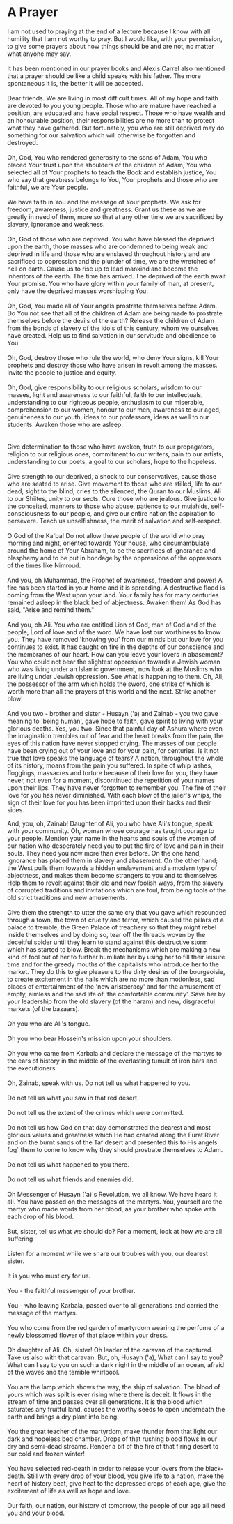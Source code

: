 A Prayer
========

I am not used to praying at the end of a lecture because I know with all
humility that I am not worthy to pray. But I would like, with your
permission, to give some prayers about how things should be and are not,
no matter what anyone may say.  
    
 It has been mentioned in our prayer books and Alexis Carrel also
mentioned that a prayer should be like a child speaks with his father.
The more spontaneous it is, the better it will be accepted.  
    
 Dear friends. We are living in most difficult times. All of my hope and
faith are devoted to you young people. Those who are mature have reached
a position, are edu­cated and have social respect. Those who have wealth
and an honourable position, their responsibilities are no more than to
protect what they have gathered. But for­tunately, you who are still
deprived may do something for our salvation which will otherwise be
forgotten and destroyed.  
    
 Oh, God, You who rendered generosity to the sons of Adam, You who
placed Your trust upon the shoulders of the children of Adam, You who
selected all of Your prophets to teach the Book and establish justice,
You who say that greatness belongs to You, Your prophets and those who
are faithful, we are Your people.  
    
 We have faith in You and the message of Your prophets. We ask for
freedom, awareness, justice and greatness. Grant us these as we are
greatly in need of them, more so that at any other time we are
sacrificed by slavery, ignorance and weakness.  
    
 Oh, God of those who are deprived. You who have blessed the deprived
upon the earth, those masses who are condemned to being weak and
deprived in life and those who are enslaved throughout history and are
sacri­ficed to oppression and the plunder of time, we are the wretched
of hell on earth. Cause us to rise up to lead mankind and become the
inheritors of the earth. The time has arrived. The deprived of the earth
await Your promise. You who have glory within your family of man, at
present, only have the deprived masses worship­ping You.  
    
 Oh, God, You made all of Your angels prostrate themselves before Adam.
Do You not see that all of the children of Adam are being made to
prostrate them­selves before the devils of the earth? Release the
children of Adam from the bonds of slavery of the idols of this century,
whom we ourselves have created. Help us to find salvation in our
servitude and obedience to You.  
    
 Oh, God, destroy those who rule the world, who deny Your signs, kill
Your prophets and destroy those who have arisen in revolt among the
masses. Invite the people to justice and equity.  
    
 Oh, God, give responsibility to our religious scholars, wisdom to our
masses, light and awareness to our faithful, faith to our intellectuals,
understanding to our righteous people, enthusiasm to our miserable,
comprehension to our women, honour to our men, awareness to our aged,
genuineness to our youth, ideas to our professors, ideas as well to our
students. Awaken those who are asleep.  
    
    
 Give determination to those who have awoken, truth to our propagators,
religion to our religious ones, commitment to our writers, pain to our
artists, under­standing to our poets, a goal to our scholars, hope to
the hopeless.  
    
 Give strength to our deprived, a shock to our con­servatives, cause
those who are seated to arise. Give move­ment to those who are stilled,
life to our dead, sight to the blind, cries to the silenced, the Quran
to our Muslims, Ali to our Shiites, unity to our sects. Cure those who
are jealous. Give justice to the conceited, manners to those who abuse,
patience to our mujahids, self-consciousness to our people, and give our
entire nation the aspiration to persevere. Teach us unselfishness, the
merit of salvation and self-respect.  
    
 O God of the Ka'ba! Do not allow these people of the world who pray
morning and night, oriented towards Your house, who circumambulate
around the home of Your Abraham, to be the sacrifices of ignorance and
blasphemy and to be put in bondage by the oppressions of the oppressors
of the times like Nimroud.  
    
 And you, oh Muhammad, the Prophet of awareness, freedom and power! A
fire has been started in your home and it is spreading. A destructive
flood is coming from the West upon your land. Your family has for many
centuries remained asleep in the black bed of abjectness. Awaken them!
As God has said, "Arise and remind them."  
    
 And you, oh Ali. You who are entitled Lion of God, man of God and of
the people, Lord of love and of the word. We have lost our worthiness to
know you. They have removed 'knowing you' from our minds but our love
for you continues to exist. It has caught on fire in the depths of our
conscience and the membranes of our heart. How can you leave your lovers
in abasement? You who could not bear the slightest oppression towards a
Jewish woman who was living under an Islamic govern­ment, now look at
the Muslims who are living under Jewish oppression. See what is
happening to them. Oh, Ali, the possessor of the arm which holds the
sword, one strike of which is worth more than all the prayers of this
world and the next. Strike another blow!  
    
 And you two - brother and sister - Husayn ('a) and Zainab - you two
gave meaning to 'being human', gave hope to faith, gave spirit to living
with your glorious deaths. Yes, you two. Since that painful day of
Ashura where even the imagination trembles out of fear and the heart
breaks from the pain, the eyes of this nation have never stopped crying.
The masses of our people have been crying out of your love and for your
pain, for centuries. Is it not true that love speaks the language of
tears? A nation, throughout the whole of its history, moans from the
pain you suffered. In spite of whip lashes, floggings, massacres and
torture because of their love for you, they have never, not even for a
moment, discontinued the repetition of your names upon their lips. They
have never forgotten to remember you. The fire of their love for you has
never diminished. With each blow of the jailer's whips, the sign of
their love for you has been imprinted upon their backs and their sides.

And, you, oh, Zainab! Daughter of Ali, you who have Ali's tongue, speak
with your community. Oh, woman whose courage has taught courage to your
people. Mention your name in the hearts and souls of the women of our
nation who desperately need you to put the fire of love and pain in
their souls. They need you now more than ever before. On the one hand,
ignorance has placed them in slavery and abasement. On the other hand;
the West pulls them towards a hidden enslavement and a modern type of
abjectness, and makes them become strangers to you and to themselves.
Help them to revolt against their old and new foolish ways, from the
slavery of corrupted traditions and invitations which are foul, from
being tools of the old strict traditions and new amusements.  
    
 Give them the strength to utter the same cry that you gave which
resounded through a town, the town of cruelty and terror, which caused
the pillars of a palace to tremble, the Green Palace of treachery so
that they might rebel inside themselves and by doing so, tear off the
threads woven by the deceitful spider until they learn to stand against
this destructive storm which has started to blow. Break the mechanisms
which are making a new kind of fool out of her to further humiliate her
by using her to fill their leisure time and for the greedy mouths of the
capitalists who introduce her to the market. They do this to give
pleasure to the dirty desires of the bourgeoisie, to create excitement
in the halls which are no more than motionless, sad places of
entertainment of the 'new aristocracy' and for the amusement of empty,
aimless and the sad life of 'the comfortable community'. Save her by
your leadership from the old slavery (of the haram) and new, disgraceful
markets (of the bazaars).  
    
 Oh you who are Ali's tongue.  
    
 Oh you who bear Hossein's mission upon your shoulders.  
    
 Oh you who came from Karbala and declare the message of the martyrs to
the ears of history in the middle of the everlasting tumult of iron bars
and the execu­tioners.  
    
 Oh, Zainab, speak with us. Do not tell us what happened to you.  
    
 Do not tell us what you saw in that red desert.  
    
 Do not tell us the extent of the crimes which were committed.  
    
 Do not tell us how God on that day demonstrated the dearest and most
glorious values and greatness which He had created along the Furat River
and on the burnt sands of the Taf desert and presented this to His
angels fog\` them to come to know why they should prostrate themselves
to Adam.  
    
 Do not tell us what happened to you there.  
    
 Do not tell us what friends and enemies did.  
    
 Oh Messenger of Husayn ('a)'s Revolution, we all know. We have heard it
all. You have passed on the messages of the martyrs. You, yourself are
the martyr who made words from her blood, as your brother who spoke with
each drop of his blood.  
    
 But, sister, tell us what we should do? For a moment, look at how we
are all suffering  
    
 Listen for a moment while we share our troubles with you, our dearest
sister.  
    
 It is you who must cry for us.  
    
 You - the faithful messenger of your brother.  
    
 You - who leaving Karbala, passed over to all genera­tions and carried
the message of the martyrs.  
    
 You who come from the red garden of martyrdom wearing the perfume of a
newly blossomed flower of that place within your dress.  
    
 Oh daughter of Ali. Oh, sister! Oh leader of the caravan of the
captured. Take us also with that caravan. But, oh, Husayn ('a), What can
I say to you? What can I say to you on such a dark night in the middle
of an ocean, afraid of the waves and the terrible whirlpool.  
    
 You are the lamp which shows the way, the ship of salvation. The blood
of yours which was spilt is ever rising where there is deceit. It flows
in the stream of time and passes over all generations. It is the blood
which saturates any fruitful land, causes the worthy seeds to open
underneath the earth and brings a dry plant into being.  
    
 You the great teacher of the martyrdom, make thunder from that light
our dark and hopeless bed cham­ber. Drops of that rushing blood flows in
our dry and semi-dead streams. Render a bit of the fire of that firing
desert to our cold and frozen winter!  
    
 You have selected red-death in order to release your lovers from the
black-death. Still with every drop of your blood, you give life to a
nation, make the heart of history beat, give heat to the depressed crops
of each age, give the excitement of life as well as hope and love.  
    
 Our faith, our nation, our history of tomorrow, the people of our age
all need you and your blood.


